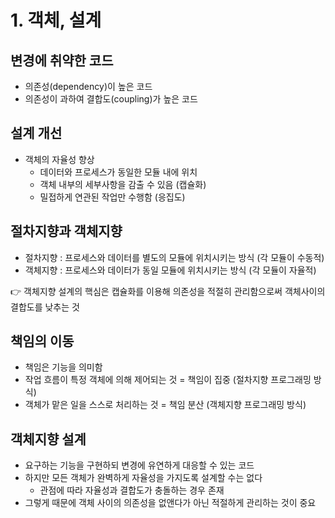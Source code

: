 # 1. 객체, 설계
## 변경에 취약한 코드
- 의존성(dependency)이 높은 코드
- 의존성이 과하여 결합도(coupling)가 높은 코드

## 설계 개선
- 객체의 자율성 향상
  - 데이터와 프로세스가 동일한 모듈 내에 위치
  - 객체 내부의 세부사항을 감출 수 있음 (캡슐화)
  - 밀접하게 연관된 작업만 수행함 (응집도)

## 절차지향과 객체지향
- 절차지향 : 프로세스와 데이터를 별도의 모듈에 위치시키는 방식 (각 모듈이 수동적)
- 객체지향 : 프로세스와 데이터가 동일 모듈에 위치시키는 방식 (각 모듈이 자율적)

👉 객체지향 설계의 핵심은 캡슐화를 이용해 의존성을 적절히 관리함으로써 객체사이의 결합도를 낮추는 것

## 책임의 이동
- 책임은 기능을 의미함
- 작업 흐름이 특정 객체에 의해 제어되는 것 = 책임이 집중 (절차지향 프로그래밍 방식)
- 객체가 맡은 일을 스스로 처리하는 것 = 책임 분산 (객체지향 프로그래밍 방식)

## 객체지향 설계
- 요구하는 기능을 구현하되 변경에 유연하게 대응할 수 있는 코드
- 하지만 모든 객체가 완벽하게 자율성을 가지도록 설계할 수는 없다
  -  관점에 따라 자율성과 결합도가 충돌하는 경우 존재
- 그렇게 때문에 객체 사이의 의존성을 없앤다가 아닌 적절하게 관리하는 것이 중요
